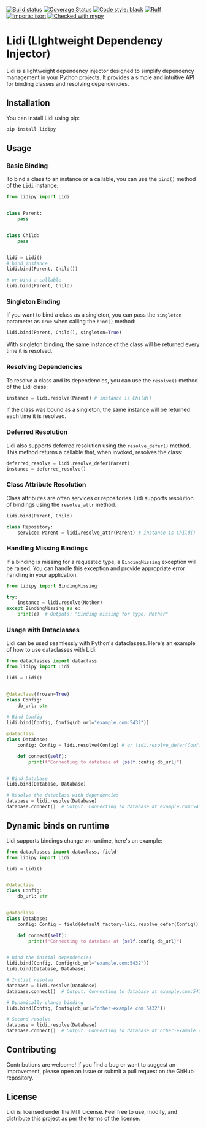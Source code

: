 [![Build status](https://github.com/altosterino/lidi/actions/workflows/push-test.yml/badge.svg)](https://github.com/altosterino/lidi/)
[![Coverage Status](https://coveralls.io/repos/github/AlTosterino/Lidi/badge.svg?branch=main)](https://coveralls.io/github/AlTosterino/Lidi?branch=main)
[![Code style: black](https://img.shields.io/badge/code%20style-black-000000.svg)](https://github.com/psf/black)
[![Ruff](https://img.shields.io/endpoint?url=https://raw.githubusercontent.com/charliermarsh/ruff/main/assets/badge/v2.json)](https://github.com/charliermarsh/ruff)
[![Imports: isort](https://img.shields.io/badge/%20imports-isort-%231674b1?style=flat&labelColor=ef8336)](https://pycqa.github.io/isort/)
[![Checked with mypy](https://www.mypy-lang.org/static/mypy_badge.svg)](https://mypy-lang.org/)

# Lidi (LIghtweight Dependency Injector)

Lidi is a lightweight dependency injector designed to simplify dependency management in your Python projects.
It provides a simple and intuitive API for binding classes and resolving dependencies.

## Installation

You can install Lidi using pip:

```bash
pip install lidipy
```

## Usage

### Basic Binding

To bind a class to an instance or a callable, you can use the `bind()` method of the `Lidi` instance:

```python
from lidipy import Lidi


class Parent:
    pass


class Child:
    pass


lidi = Lidi()
# bind instance
lidi.bind(Parent, Child())

# or bind a callable
lidi.bind(Parent, Child)
```

### Singleton Binding

If you want to bind a class as a singleton, you can pass the `singleton` parameter as `True` when calling the `bind()` method:

```python
lidi.bind(Parent, Child(), singleton=True)
```

With singleton binding, the same instance of the class will be returned every time it is resolved.

### Resolving Dependencies

To resolve a class and its dependencies, you can use the `resolve()` method of the Lidi class:

```python
instance = lidi.resolve(Parent) # instance is Child()
```

If the class was bound as a singleton, the same instance will be returned each time it is resolved.

### Deferred Resolution

Lidi also supports deferred resolution using the `resolve_defer()` method. This method returns a callable that, when invoked, resolves the class:

```python
deferred_resolve = lidi.resolve_defer(Parent)
instance = deferred_resolve()
```

### Class Attribute Resolution

Class attributes are often services or repositories. Lidi supports resolution of bindings using the `resolve_attr` method.

```python
lidi.bind(Parent, Child)

class Repository:
    service: Parent = lidi.resolve_attr(Parent) # instance is Child()
```

### Handling Missing Bindings

If a binding is missing for a requested type, a `BindingMissing` exception will be raised.
You can handle this exception and provide appropriate error handling in your application.

```python
from lidipy import BindingMissing

try:
    instance = lidi.resolve(Mother)
except BindingMissing as e:
    print(e)  # Outputs: "Binding missing for type: Mother"
```

### Usage with Dataclasses

Lidi can be used seamlessly with Python's dataclasses. Here's an example of how to use dataclasses with Lidi:

```python
from dataclasses import dataclass
from lidipy import Lidi

lidi = Lidi()


@dataclass(frozen=True)
class Config:
    db_url: str
    
# Bind Config
lidi.bind(Config, Config(db_url="example.com:5432"))

@dataclass
class Database:
    config: Config = lidi.resolve(Config) # or lidi.resolve_defer(Config)

    def connect(self):
        print(f"Connecting to database at {self.config.db_url}")


# Bind Database
lidi.bind(Database, Database)

# Resolve the dataclass with dependencies
database = lidi.resolve(Database)
database.connect()  # Output: Connecting to database at example.com:5432
```

## Dynamic binds on runtime

Lidi supports bindings change on runtime, here's an example:

```python
from dataclasses import dataclass, field
from lidipy import Lidi

lidi = Lidi()


@dataclass
class Config:
    db_url: str


@dataclass
class Database:
    config: Config = field(default_factory=lidi.resolve_defer(Config))

    def connect(self):
        print(f"Connecting to database at {self.config.db_url}")


# Bind the initial dependencies
lidi.bind(Config, Config(db_url="example.com:5432"))
lidi.bind(Database, Database)

# Initial resolve
database = lidi.resolve(Database)
database.connect()  # Output: Connecting to database at example.com:5432

# Dynamically change binding
lidi.bind(Config, Config(db_url="other-example.com:5432"))

# Second resolve
database = lidi.resolve(Database)
database.connect()  # Output: Connecting to database at other-example.com:5432
```
## Contributing

Contributions are welcome! If you find a bug or want to suggest an improvement, please open an issue or submit a pull request on the GitHub repository.

## License

Lidi is licensed under the MIT License.
Feel free to use, modify, and distribute this project as per the terms of the license.
